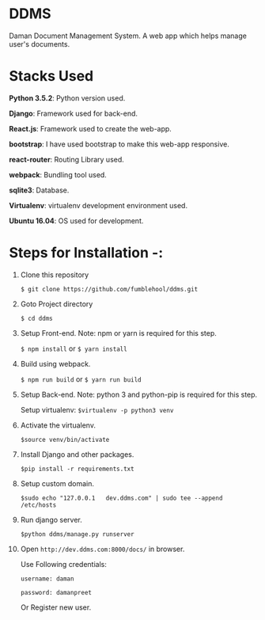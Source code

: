 # DDMS

Daman Document Management System. A web app which helps manage user's documents.

# Stacks Used

**Python 3.5.2**: Python version used.

**Django**: Framework used for back-end.

**React.js**: Framework used to create the web-app.

**bootstrap**: I have used bootstrap to make this web-app responsive.

**react-router**: Routing Library used.

**webpack**: Bundling tool used.

**sqlite3**: Database.

**Virtualenv**: virtualenv development environment used.

**Ubuntu 16.04**: OS used for development.


# Steps for Installation -:

1) Clone this repository

    ```$ git clone https://github.com/fumblehool/ddms.git```

2) Goto Project directory

    ```$ cd ddms```

3) Setup Front-end. Note: npm or yarn is required for this step.

    ```$ npm install``` or
    ```$ yarn install```

4) Build using webpack.

    ```$ npm run build``` or
    ```$ yarn run build```

5) Setup Back-end. Note: python 3 and python-pip is required for this step.

	Setup virtualenv:
    ```$virtualenv -p python3 venv```

6) Activate the virtualenv.

    ```$source venv/bin/activate```

7) Install Django and other packages.

    ```$pip install -r requirements.txt```

8) Setup custom domain.

    ```$sudo echo "127.0.0.1   dev.ddms.com" | sudo tee --append /etc/hosts```

9) Run django server.

    ```$python ddms/manage.py runserver```

10) Open ```http://dev.ddms.com:8000/docs/``` in browser.

    Use Following credentials:
 
      	username: daman
        
        password: damanpreet
         
    Or Register new user.